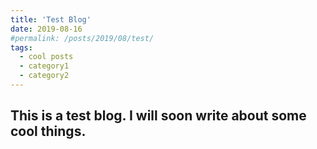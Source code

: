 ```yaml
---
title: 'Test Blog'
date: 2019-08-16
#permalink: /posts/2019/08/test/
tags:
  - cool posts
  - category1
  - category2
---
```


This is a test blog. I will soon write about some cool things.
------
